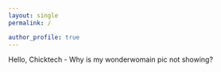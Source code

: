 ```yaml
---
layout: single
permalink: /

author_profile: true
---
```


Hello, Chicktech - Why is my wonderwomain pic not showing?
